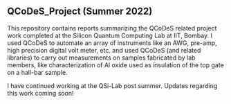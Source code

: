 ## QCoDeS_Project (Summer 2022)
This repository contains reports summarizing the QCoDeS related project work completed at the Silicon Quantum Computing Lab at IIT, Bombay. 
I used QCoDeS to automate an array of instruments like an AWG, pre-amp, high precision digital volt meter, etc. and used QCoDeS (and related libraries) to carry out measurements on samples fabricated by lab members, like characterization of Al oxide used as insulation of the top gate on a hall-bar sample. 

I have continued working at the QSi-Lab post summer. Updates regarding this work coming soon!
